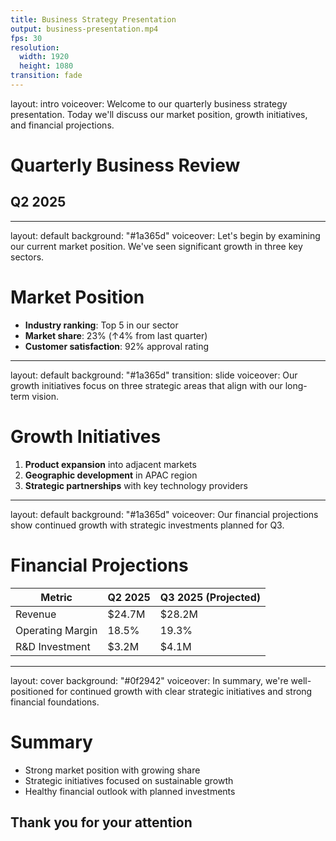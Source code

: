 ```yaml
---
title: Business Strategy Presentation
output: business-presentation.mp4
fps: 30
resolution:
  width: 1920
  height: 1080
transition: fade
---
```


layout: intro
voiceover: Welcome to our quarterly business strategy presentation. Today we'll discuss our market position, growth initiatives, and financial projections.

# Quarterly Business Review
## Q2 2025

---

layout: default
background: "#1a365d"
voiceover: Let's begin by examining our current market position. We've seen significant growth in three key sectors.

# Market Position

- **Industry ranking**: Top 5 in our sector
- **Market share**: 23% (↑4% from last quarter)
- **Customer satisfaction**: 92% approval rating

---

layout: default
background: "#1a365d"
transition: slide
voiceover: Our growth initiatives focus on three strategic areas that align with our long-term vision.

# Growth Initiatives

1. **Product expansion** into adjacent markets
2. **Geographic development** in APAC region
3. **Strategic partnerships** with key technology providers

---

layout: default
background: "#1a365d"
voiceover: Our financial projections show continued growth with strategic investments planned for Q3.

# Financial Projections

| Metric | Q2 2025 | Q3 2025 (Projected) |
|--------|---------|---------------------|
| Revenue | $24.7M | $28.2M |
| Operating Margin | 18.5% | 19.3% |
| R&D Investment | $3.2M | $4.1M |

---

layout: cover
background: "#0f2942"
voiceover: In summary, we're well-positioned for continued growth with clear strategic initiatives and strong financial foundations.

# Summary

- Strong market position with growing share
- Strategic initiatives focused on sustainable growth
- Healthy financial outlook with planned investments

## Thank you for your attention

